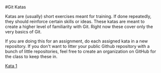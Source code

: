 #Git Katas

Katas are (usually) short exercises meant for training. If done repeatedly, they should reinforce certain skills or ideas. These katas are meant to create a higher level of familiarity with Git. Right now these cover only the very basics of Git.

If you are doing this for an assignment, do each assigned kata in a new repository. If you don't want to litter your public Github repository with a bunch of little repositories, feel free to create an organization on GitHub for the class to keep these in.

[Kata 1](kata-1.md)

